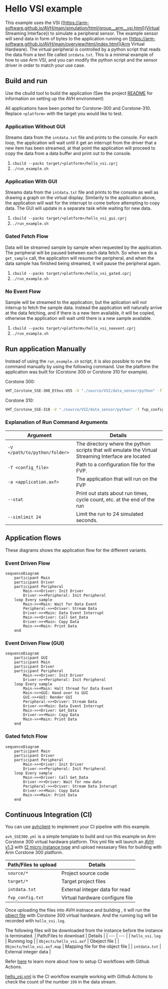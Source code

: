 # Hello VSI example

This example uses the VSI ([https://arm-software.github.io/AVH/main/simulation/html/group__arm__vsi.html](Virtual Streaming Interface)) to simulate a peripheral sensor. The example sensor will send data in form of bytes to the application running on [https://arm-software.github.io/AVH/main/overview/html/index.html](Arm Virtual Hardware). The virtual peripheral is controlled by a python script that reads the data from a text file called `intdata.txt`. This is a minimal example of how to use Arm VSI, and you can modify the python script and the sensor driver in order to match your use case.

## Build and run

Use the cbuild tool to build the application (See the project [README](../README.md) for information on setting up the AVH environment)

All applications have been ported for Corstone-300 and Corstone-310. Replace `<platform>` with the target you would like to test.

### Application Without GUI

Streams data from the `intdata.txt` file and prints to the console. For each loop, the application will wait until it get an interrupt from the driver that a new item has been streamed, at that point the application will proceed to copy the data from a data buffer and print out to the console.

1. `cbuild --packs target/<platform>/hello_vsi.cprj`
2. `./run_example.sh`

### Application With GUI

Streams data from the `intdata.txt` file and prints to the console as well as drawing a graph on the virtual display. Similarily to the application above, the application will wait for the interrupt to come before attempting to copy data. The GUI will update in a separate task while waiting for new data.

1. `cbuild --packs target/<platform>/hello_vsi_gui.cprj`
2. `./run_example.sh`

### Gated Fetch Flow

Data will be streamed sample by sample when requested by the application. The peripheral will be paused between each data fetch. So when we do a `get_sample` call, the applicaiton will resume the peripheral, and when the data sample has finished being streamed, it will pause the peripheral again.

1. `cbuild --packs target/<platform>/hello_vsi_gated.cprj`
2. `./run_example.sh`

### No Event Flow

Sample will be streamed to the application, but the aplication will not interrup to fetch the sample data. Instead the application will naturally arrive at the data fetching, and if there is a new item available, it will be copied, otherwise the application will wait until there is a new sample available.

1. `cbuild --packs target/<platform>/hello_vsi_noevent.cprj`
2. `./run_example.sh`

## Run application Manually

Instead of using the `run_example.sh` script, it is also possible to run the command manually by using the following command. Use the platform the application was built for (Corstone 300 or Corstone 310 for example).

Corstone 300:

```bash
VHT_Corstone_SSE-300_Ethos-U55 -V "./source/VSI/data_sensor/python" -f fvp_config.txt -a Objects/hello_vsi.axf --stat --simlimit 24 $*
```

Corstone 310:

```bash
VHT_Corstone_SSE-310 -V "./source/VSI/data_sensor/python" -f fvp_config.txt -a Objects/hello_vsi.axf --stat --simlimit 24 $*
```

### Explanation of Run Command Arguments

| Argument  | Details |
| ---       | ---     |
| `-V </path/to/python/folder>` | The directory where the python scripts that will emulate the Virtual Streaming Interface are located |
| `-f <config_file>` | Path to a configuration file for the FVP. |
| `-a <application.axf>` | The application that will run on the FVP |
| `--stat` | Print out stats about run times, cycle count, etc. at the end of the run |
| `--simlimit 24` | Limit the run to 24 simulated seconds. |

## Application flows

These diagrams shows the application flow for the different variants.

### Event Driven Flow

```mermaid
sequenceDiagram
    participant Main
    participant Driver
    participant Peripheral
        Main->>+Driver: Init Driver 
        Driver->>+Peripheral: Init Peripheral
    loop Every sample
        Main->>+Main: Wait for Data Event
        Peripheral->>+Driver: Stream Data
        Driver->>+Main: Data Event Interrupt
        Main->>+Driver: Call Get_Data
        Driver->>+Main: Copy Data
        Main->>+Main: Print Data
    end
```

### Event Driven Flow (GUI)

```mermaid
sequenceDiagram
    participant GUI
    participant Main
    participant Driver
    participant Peripheral
        Main->>+Driver: Init Driver 
        Driver->>+Peripheral: Init Peripheral
    loop Every sample
        Main->>+Main: Halt thread for Data Event
        Main->>+GUI: Hand over to GUI
        GUI->>+GUI: Render GUI
        Peripheral->>+Driver: Stream Data
        Driver->>+Main: Data Event Interrupt
        Main->>+Driver: Get_Data
        Driver->>+Main: Copy Data
        Main->>+Main: Print Data
    end
```

### Gated fetch Flow

```mermaid
sequenceDiagram
    participant Main
    participant Driver
    participant Peripheral
        Main->>+Driver: Init Driver 
        Driver->>+Peripheral: Init Peripheral
    loop Every sample 
        Main->>+Driver: Call Get_Data
        Driver->>+Driver: Wait for new data
        Peripheral->>+Driver: Stream Data Interupt
        Driver->>+Main: Copy Data
        Main->>+Main: Print Data
    end
```

## Continuous Integration (CI)

You can use [avhclient](https://github.com/ARM-software/avhclient) to implement your CI pipeline with this example.

`avh_SSE300.yml` is a simple template to build and run this example on Arm Corstone 300 virtual hardware platform.
This yml file will launch an [AVH v1.3](https://aws.amazon.com/marketplace/pp/prodview-urbpq7yo5va7g) with [t2 micro instance type](https://aws.amazon.com/ec2/instance-types/t2/?nc1=h_ls) and upload nessasary files for building with Arm Corstone 300 platform.

| Path/Files to upload | Details |
| ---       | ---     |
| `source/*` | Project source code |
| `target/*` | Target project files |
| `intdata.txt` | External integer data for read |
| `fvp_config.txt` | Virtual hardware configure file |

Once uploading the files into AVH instnace and building , it will run the [object file](Objects/hello_vsi.axf) with Corstone 300 virtual hardware.
And the running log will be recorded with `hello_vsi.log`.

The following files will be downloaded from the instance before the instance is terminated.
| Path/Files to download | Details |
| ---       | ---     |
| `hello_vsi.log` | Running log |
| `Objects/hello_vsi.axf` | Obeject file |
| `Objects/hello_vsi.axf.map` | Mapping file for the object file |
| `intdata.txt` | External integer data |

Refer [here](https://arm-software.github.io/AVH/main/infrastructure/html/run_ami_github.html) to learn more about how to setup CI workflows with Github Actions.

[hello_vsi.yml](../.github/workflows/hello_vsi.yml) is the CI workflow example working with Github Actions to check the count of the number `199` in the data stream.
